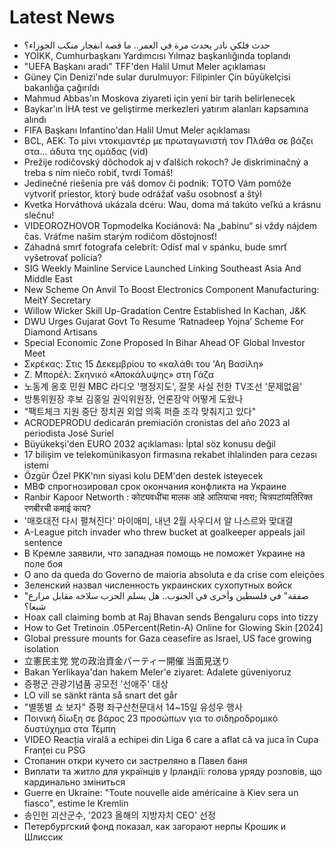 # Latest News
-  حدث فلكي نادر يحدث مرة في العمر.. ما قصة انفجار منكب الجوزاء؟
-  YOİKK, Cumhurbaşkanı Yardımcısı Yılmaz başkanlığında toplandı
-  "UEFA Başkanı aradı" TFF'den Halil Umut Meler açıklaması
-  Güney Çin Denizi'nde sular durulmuyor: Filipinler Çin büyükelçisi bakanlığa çağırıldı
-  Mahmud Abbas'ın Moskova ziyareti için yeni bir tarih belirlenecek
-  Baykar'ın İHA test ve geliştirme merkezleri yatırım alanları kapsamına alındı
-  FIFA Başkanı Infantino'dan Halil Umut Meler açıklaması
-  BCL, ΑΕΚ: Το μίνι ντοκιμαντέρ με πρωταγωνιστή τον Πλάθα σε βάζει στα... άδυτα της ομάδας (vid)
-  Prežije rodičovský dôchodok aj v ďalších rokoch? Je diskriminačný a treba s ním niečo robiť, tvrdí Tomáš!
-  Jedinečné riešenia pre váš domov či podnik: TOTO Vám pomôže vytvoriť priestor, ktorý bude odrážať vašu osobnosť a štýl
-  Kvetka Horváthová ukázala dcéru: Wau, doma má takúto veľkú a krásnu slečnu!
-  VIDEOROZHOVOR Topmodelka Kociánová: Na „babinu“ si vždy nájdem čas. Vráťme našim starým rodičom dôstojnosť!
-  Záhadná smrť fotografa celebrít: Odísť mal v spánku, bude smrť vyšetrovať polícia?
-  SIG Weekly Mainline Service Launched Linking Southeast Asia And Middle East
-  New Scheme On Anvil To Boost Electronics Component Manufacturing: MeitY Secretary
-  Willow Wicker Skill Up-Gradation Centre Established In Kachan, J&K
-  DWU Urges Gujarat Govt To Resume ‘Ratnadeep Yojna’ Scheme For Diamond Artisans
-  Special Economic Zone Proposed In Bihar Ahead OF Global Investor Meet
-  Σκρέκας: Στις 15 Δεκεμβρίου το «καλάθι του 'Αη Βασίλη»
-  Ζ. Μπορέλ: Σκηνικό «Αποκάλυψης» στη Γάζα
-  노동계 옹호 민원 MBC 라디오 '행정지도', 잘못 사실 전한 TV조선 '문제없음'
-  방통위원장 후보 김홍일 권익위원장, 언론장악 어떻게 도왔나
-  "팩트체크 지원 중단 정치권 외압 의혹 퍼즐 조각 맞춰지고 있다"
-  ACRODEPRODU dedicarán premiación cronistas del año 2023 al periodista José Suriel
-  Büyükekşi'den EURO 2032 açıklaması: İptal söz konusu değil
-  17 bilişim ve telekomünikasyon firmasına rekabet ihlalinden para cezası istemi
-  Özgür Özel PKK'nın siyasi kolu DEM'den destek isteyecek
-  МВФ спрогнозировал срок окончания конфликта на Украине
-  Ranbir Kapoor Networth : कोट्यवधींचा मालक आहे आलियाचा नवरा; चित्रपटांव्यतिरिक्त रणबीरची कमाई काय?
-  '매호대전 다시 펼쳐진다' 마이애미, 내년 2월 사우디서 알 나스르와 맞대결
-  A-League pitch invader who threw bucket at goalkeeper appeals jail sentence
-  В Кремле заявили, что западная помощь не поможет Украине на поле боя
-  O ano da queda do Governo de maioria absoluta e da crise com eleições
-  Зеленский назвал численность украинских сухопутных войск
-  "صفقة" في فلسطين وأخرى في الجنوب.. هل يسلم الحزب سلاحه مقابل مزارع شبعا؟
-  Hoax call claiming bomb at Raj Bhavan sends Bengaluru cops into tizzy
-  How to Get Tretinoin .05Percent(Retin-A) Online for Glowing Skin [2024]
-  Global pressure mounts for Gaza ceasefire as Israel, US face growing isolation
-  立憲民主党 党の政治資金パーティー開催 当面見送り
-  Bakan Yerlikaya'dan hakem Meler'e ziyaret: Adalete güveniyoruz
-  증평군 관광기념품 공모전 '선애주' 대상
-  LO vill se sänkt ränta så snart det går
-  "별똥별 쇼 보자" 증평 좌구산천문대서 14~15일 유성우 행사
-  Ποινική δίωξη σε βάρος 23 προσώπων για το σιδηροδρομικό δυστύχημα στα Τέμπη
-  VIDEO Reacția virală a echipei din Liga 6 care a aflat că va juca în Cupa Franței cu PSG
-  Стопанин откри кучето си застреляно в Павел баня
-  Виплати та житло для українців у Ірландії: голова уряду розповів, що кардинально зміниться
-  Guerre en Ukraine: "Toute nouvelle aide américaine à Kiev sera un fiasco", estime le Kremlin
-  송인헌 괴산군수, '2023 올해의 지방자치 CEO' 선정
-  Петербургский фонд показал, как загорают нерпы Крошик и Шлиссик
